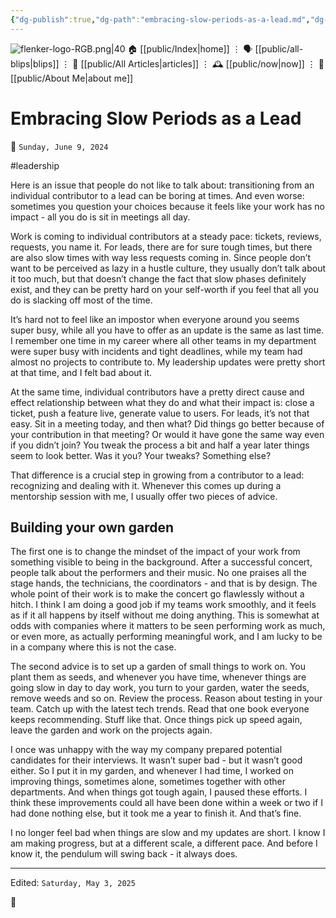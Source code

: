 ```yaml
---
{"dg-publish":true,"dg-path":"embracing-slow-periods-as-a-lead.md","dg-permalink":"embracing-slow-periods-as-a-lead/","permalink":"/embracing-slow-periods-as-a-lead/","title":"Embracing Slow Periods as a Lead"}
---
```



<div class="transclusion internal-embed is-loaded"><div class="markdown-embed">




![flenker-logo-RGB.png|40](/img/user/attachments/flenker-logo-RGB.png)
🏠 [[public/Index\|home]]  ⋮ 🗣️ [[public/all-blips\|blips]] ⋮  📝 [[public/All Articles\|articles]]  ⋮ 🕰️ [[public/now\|now]] ⋮ 🪪 [[public/About Me\|about me]]


</div></div>


# Embracing Slow Periods as a Lead
<p><span>📆 <code>Sunday, June 9, 2024</code></span></p>
#leadership


Here is an issue that people do not like to talk about: transitioning from an individual contributor to a lead can be boring at times. And even worse: sometimes you question your choices because it feels like your work has no impact - all you do is sit in meetings all day.

Work  is coming to individual contributors at a steady pace: tickets, reviews, requests, you name it. For leads, there are for sure tough times, but there are also slow times with way less requests coming in. Since people don’t want to be perceived as lazy in a hustle culture, they usually don’t talk about it too much, but that doesn’t change the fact that slow phases definitely exist, and they can be pretty hard on your self-worth if you feel that all you do is slacking off most of the time.

It’s hard not to feel like an impostor when everyone around you seems super busy, while all you have to offer as an update is the same as last time. I remember one time in my career where all other teams in my department were super busy with incidents and tight deadlines, while my team had almost no projects to contribute to. My leadership updates were pretty short at that time, and I felt bad about it.

At the same time, individual contributors have a pretty direct cause and effect relationship between what they do and what their impact is: close a ticket, push a feature live, generate value to users. For leads, it’s not that easy. Sit in a meeting today, and then what? Did things go better because of your contribution in that meeting? Or would it have gone the same way even if you didn’t join? You tweak the process  a bit and half a year later things seem to look better. Was it you? Your tweaks? Something else?

That difference is a crucial step in growing from a contributor to a lead: recognizing and dealing with it. Whenever this comes up during a mentorship session with me, I usually offer two pieces of advice.

## Building your own garden

The first one is to change the mindset of the impact of your work from something visible to being  in the background. After a successful concert, people talk about the performers and their music. No one praises all the stage hands, the technicians, the coordinators - and that is by design. The whole point of their work is to make the concert go flawlessly without a hitch. I think I am doing a good job if my teams work smoothly, and it feels as if it all happens by itself without me doing anything. This is somewhat at odds with companies where it matters to be seen performing work as much, or even more, as actually performing meaningful work, and I am lucky to be in a company where this is not the case.

The second advice is to set up a garden of small things to work on. You plant them as seeds, and whenever you have time, whenever things are going slow in day to day work, you turn to your garden, water the seeds, remove weeds and so on. Review the process. Reason about testing in your team. Catch up with the latest tech trends. Read that one book everyone keeps recommending. Stuff like that. Once things pick up speed again, leave the garden and work on the projects again.

I once was unhappy with the way my company prepared potential candidates for their interviews. It wasn’t super bad - but it wasn’t good either. So I put it in my garden, and whenever I had time, I worked on improving things, sometimes alone, sometimes together with other departments. And when things got tough again, I paused these efforts. I think these improvements could all have been done within a week or two if I had done nothing else, but it took me a year to finish it. And that’s fine.

I no longer feel bad when things are slow and my updates are short. I know I am making progress, but at a different scale, a different pace.  And before I know it, the pendulum will swing back - it always does.

- - -
<p><span>Edited: <code>Saturday, May 3, 2025</code></span></p>
👾
